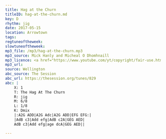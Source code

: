 ```yaml
---
title: Hag at the Churn
titleID: hag-at-the-churn.md
key: D
rhythm: jig
date: 2017-05-15
location: Arrowtown
tags:
regtuneoftheweek:
slowtuneoftheweek:
mp3_file: /mp3/hag-at-the-churn.mp3
mp3_source: Mick Hanly and Micheal O Dhomhnaill
mp3_licence: <a href="https://www.youtube.com/yt/copyright/fair-use.html">YouTube Fair Use</a>
mp3_url:
source: Wellington
abc_source: The Session
abc_url: https://thesession.org/tunes/829
abc: |
    X: 1
    T: The Hag At The Churn
    R: jig
    M: 6/8
    L: 1/8
    K: Dmix
    |:A2G ADD|A2G Adc|A2G ADD|EFG EFG:|
    |AdB c3|Add efg|AdB c2A|GEG AED|
    AdB c3|Add efg|age dcA|GEG AED||

---
```

